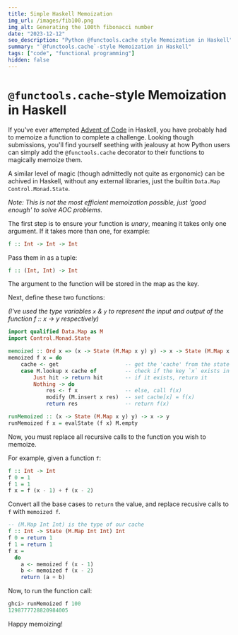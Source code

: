 ```yaml
---
title: Simple Haskell Memoization
img_url: /images/fib100.png
img_alt: Generating the 100th fibonacci number
date: "2023-12-12"
seo_description: "Python @functools.cache style Memoization in Haskell"
summary: "`@functools.cache`-style Memoization in Haskell"
tags: ["code", "functional programming"]
hidden: false
---
```


# `@functools.cache`-style Memoization in Haskell

If you've ever attempted [Advent of Code](https://adventofcode.com/) in Haskell, you have probably had to memoize a function to complete a challenge. Looking though submissions, you'll find yourself seething with jealousy at how Python users can simply add the `@functools.cache` decorator to their functions to magically memoize them.

A similar level of magic (though admittedly not quite as ergonomic) can be achived in Haskell, without any external libraries, just the builtin `Data.Map` `Control.Monad.State`.

_Note: This is not the most efficient memoization possible, just 'good enough' to solve AOC problems._

The first step is to ensure your function is _unary_, meaning it takes only one argument. If it takes more than one, for example:

```haskell
f :: Int -> Int -> Int
```

Pass them in as a tuple:

```haskell
f :: (Int, Int) -> Int
```

The argument to the function will be stored in the map as the key.

Next, define these two functions:

_(I've used the type variables `x` & `y` to represent the input and output of the function f :: x -> y respectively)_

```haskell
import qualified Data.Map as M
import Control.Monad.State

memoized :: Ord x => (x -> State (M.Map x y) y) -> x -> State (M.Map x y) y
memoized f x = do
    cache <- get                     -- get the 'cache' from the state monad
    case M.lookup x cache of         -- check if the key `x` exists in the cache
        Just hit -> return hit       -- if it exists, return it
        Nothing -> do
            res <- f x               -- else, call f(x)
            modify (M.insert x res)  -- set cache[x] = f(x)
            return res               -- return f(x)

runMemoized :: (x -> State (M.Map x y) y) -> x -> y
runMemoized f x = evalState (f x) M.empty
```

Now, you must replace all recursive calls to the function you wish to memoize.

For example, given a function `f`:

```haskell
f :: Int -> Int
f 0 = 1
f 1 = 1
f x = f (x - 1) + f (x - 2)
```

Convert all the base cases to `return` the value, and replace recusive calls to `f` with `memoized f`.

```haskell
-- (M.Map Int Int) is the type of our cache
f :: Int -> State (M.Map Int Int) Int
f 0 = return 1
f 1 = return 1
f x =
  do
    a <- memoized f (x - 1)
    b <- memoized f (x - 2)
    return (a + b)
```

Now, to run the function call:

```haskell
ghci> runMemoized f 100
1298777728820984005
```

Happy memoizing!
